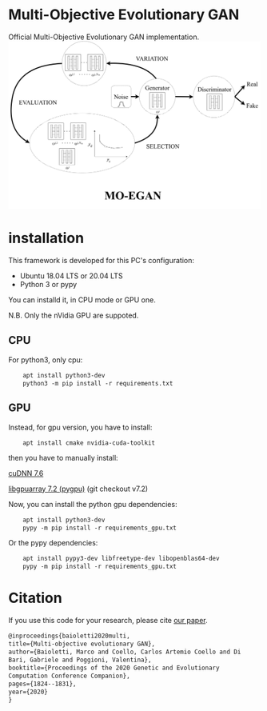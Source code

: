 # Multi-Objective Evolutionary GAN
Official Multi-Objective Evolutionary GAN implementation.
![Diagram](imgs/MO-EGAN.png?raw=true "Diagram")

# installation

This framework is developed for this PC's configuration:

- Ubuntu 18.04 LTS or 20.04 LTS
- Python 3 or pypy

You can installd it, in CPU mode or GPU one.

N.B. Only the nVidia GPU are suppoted.

## CPU

For python3, only cpu:

        apt install python3-dev
        python3 -m pip install -r requirements.txt


## GPU
Instead, for gpu version, you have to install:

        apt install cmake nvidia-cuda-toolkit

then you have to manually install:

[cuDNN 7.6](https://developer.nvidia.com/cudnn)

[libgpuarray 7.2 (pygpu)](http://deeplearning.net/software/libgpuarray/installation.html#step-by-step-install-system-library-as-admin) (git checkout v7.2)

Now, you can install the python gpu dependencies:

        apt install python3-dev
        pypy -m pip install -r requirements_gpu.txt

Or the pypy dependencies:

        apt install pypy3-dev libfreetype-dev libopenblas64-dev
        pypy -m pip install -r requirements_gpu.txt
        

# Citation
If you use this code for your research, please cite [our paper](https://dl.acm.org/doi/abs/10.1145/3377929.3398138?casa_token=hJYwpbrljEgAAAAA:s9ycwBANLA6ReFbpx8Ecyd-S6zhwTUIEoejoswoW3CtUYeOWRDK57cVUXW9GNE0W8mPvVV8NvbWy).

    @inproceedings{baioletti2020multi,
    title={Multi-objective evolutionary GAN},
    author={Baioletti, Marco and Coello, Carlos Artemio Coello and Di Bari, Gabriele and Poggioni, Valentina},
    booktitle={Proceedings of the 2020 Genetic and Evolutionary Computation Conference Companion},
    pages={1824--1831},
    year={2020}
    }
